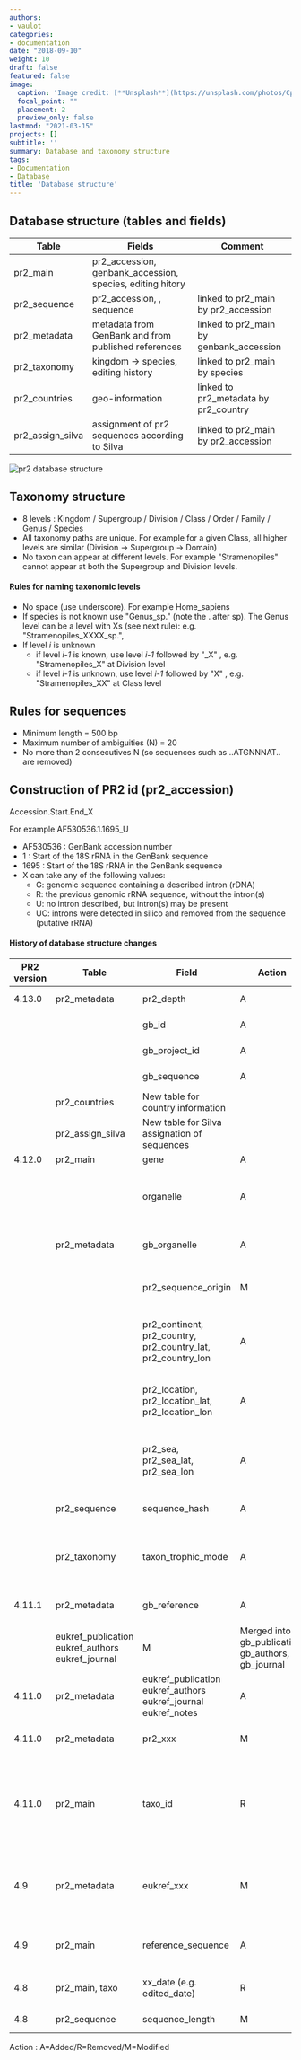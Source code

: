 ```yaml
---
authors:
- vaulot
categories:
- documentation
date: "2018-09-10"
weight: 10
draft: false
featured: false
image:
  caption: 'Image credit: [**Unsplash**](https://unsplash.com/photos/CpkOjOcXdUY)'
  focal_point: ""
  placement: 2
  preview_only: false
lastmod: "2021-03-15"
projects: []
subtitle: ''
summary: Database and taxonomy structure
tags:
- Documentation
- Database
title: 'Database structure'
---
```

## Database structure (tables and fields)
Table | Fields | Comment  
--- | ---  | ---
pr2_main | pr2_accession, genbank_accession, species, editing hitory |  
pr2_sequence | pr2_accession, , sequence | linked to pr2_main by pr2_accession  
pr2_metadata | metadata from GenBank and from published references |  linked to pr2_main by genbank_accession
pr2_taxonomy | kingdom -> species, editing history |  linked to pr2_main by species
pr2_countries | geo-information |  linked to pr2_metadata by pr2_country
pr2_assign_silva | assignment of pr2 sequences according to Silva | linked to pr2_main by pr2_accession

![pr2 database structure](./../../../img/pr2_database_structure_5_0_0.png)

## Taxonomy structure
* 8 levels : Kingdom / Supergroup / Division / Class / Order / Family / Genus / Species
* All taxonomy paths are unique. For example for a given Class, all higher levels are similar (Division -> Supergroup -> Domain)
* No taxon can appear at different levels. For example "Stramenopiles" cannot appear at both the Supergroup and Division levels.

#### Rules for naming taxonomic levels
* No space (use underscore).  For example Home_sapiens
* If species is not known use "Genus_sp." (note the . after sp).  The Genus level can be a level with Xs (see next rule): e.g. "Stramenopiles_XXXX_sp.",
* If level _i_ is unknown
     * if level _i-1_ is known, use level _i-1_ followed by "_X" , e.g. "Stramenopiles_X" at Division level
     * if level _i-1_ is unknown, use level _i-1_ followed by "X" , e.g. "Stramenopiles_XX" at Class level

## Rules for sequences
* Minimum length = 500 bp
* Maximum number of ambiguities (N) = 20
* No more than 2 consecutives N (so sequences such as ..ATGNNNAT.. are removed)

## Construction of PR2 id (pr2_accession)
Accession.Start.End_X  

For example AF530536.1.1695_U

* AF530536 : GenBank accession number
* 1 : Start of the 18S rRNA in the GenBank sequence
* 1695 : Start of the 18S rRNA in the GenBank sequence
* X can take any of the following values:
  * G: genomic sequence containing a described intron (rDNA)
  * R: the previous genomic rRNA sequence, without the intron(s)
  * U: no intron described, but intron(s) may be present
  * UC: introns were detected in silico and removed from the sequence (putative rRNA)


#### History of database structure changes

PR2 version | Table | Field | Action | Comment  
--- | --- | --- | ---  | ---
4.13.0 | pr2_metadata | pr2_depth  | A | depth of sample in meter
      |              | gb_id  | A | Genbank ID number (big integer)
      |              |gb_project_id  | A | Genbank project ID for metagenomes
      |              |gb_sequence    | A | original gb_sequence (longtext)
      |  pr2_countries  | New table for country information
      |  pr2_assign_silva  | New table for Silva assignation of sequences
4.12.0 | pr2_main | gene  | A | 18S_RNA, 16S_RNA
| | | organelle | A |  nucleus, plastid, mitochondria, nucleomorph, apicoplast (left empty for cyanobacteria)
| | pr2_metadata | gb_organelle | A |  import the corresponding gb field
| | | pr2_sequence_origin | M |  add other possibilities such as genome and metagenome
| | | pr2_continent, pr2_country, pr2_country_lat, pr2_country_lon | A |  geographical origin extracted from gb_country field, gb_isolation_source, eukref_geo_loc_name
| | | pr2_location, pr2_location_lat, pr2_location_lon | A |  geographical origin extracted from gb_country field, gb_isolation_source, eukref_geo_loc_name
| | | pr2_sea, pr2_sea_lat, pr2_sea_lon | A |  geographical origin extracted from gb_country field, gb_isolation_source, eukref_geo_loc_name
| |pr2_sequence | sequence_hash | A |  hash value of the sequence (using R function [digest::sha1](https://cran.r-project.org/web/packages/openssl/vignettes/crypto_hashing.html)
| |pr2_taxonomy | taxon_trophic_mode | A |  detailed trophic mode (e.g. "C-fixation constitutive; Mixotroph") - for future use
4.11.1 | pr2_metadata | gb_reference | A |  Contains the whole REFERENCE field from GenBank
 |  | eukref_publication eukref_authors eukref_journal | M |  Merged into gb_publication, gb_authors, gb_journal
4.11.0 | pr2_metadata | eukref_publication eukref_authors eukref_journal eukref_notes | A | Added
4.11.0 | pr2_metadata | pr2_xxx | M | fields annotated by Eukref renamed back to eukref_xxx
4.11.0  | pr2_main | taxo_id | R | not used anymore since linked is done by species (this will be probably reinstated later on a different form using a different format for the taxonomy table).
4.9 | pr2_metadata | eukref_xxx | M | renamed to pr2_xxx to reflect the fact that these fields will also be updated independantly of EukRef
4.9 | pr2_main | reference_sequence | A | designate sequences that can be used as reference e.g. for alignment  
4.8 | pr2_main, taxo | xx_date (e.g. edited_date) | R | redundant with xx_version (e.g. edited_version) fields  
4.8 | pr2_sequence | sequence_length | M | Minimum length is now 500 bp.  

Action : A=Added/R=Removed/M=Modified
